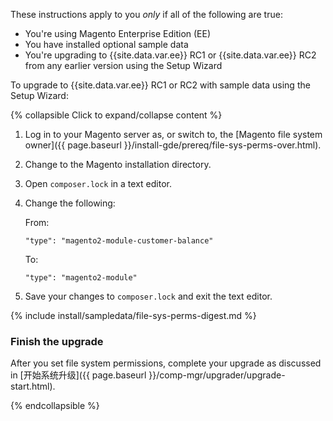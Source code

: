 <div markdown="1">

These instructions apply to you *only* if all of the following are true:

*	You're using Magento Enterprise Edition (EE)
*	You have installed optional sample data
*	You're upgrading to {{site.data.var.ee}} RC1 or {{site.data.var.ee}} RC2 from any earlier version using the Setup Wizard

To upgrade to {{site.data.var.ee}} RC1 or RC2 with sample data using the Setup Wizard:

{% collapsible Click to expand/collapse content %}

1.	Log in to your Magento server as, or switch to, the [Magento file system owner]({{ page.baseurl }}/install-gde/prereq/file-sys-perms-over.html).
2.	Change to the Magento installation directory.
3.	Open `composer.lock` in a text editor.
4.	Change the following:

	From:

		"type": "magento2-module-customer-balance"

	To:

		"type": "magento2-module"
5.	Save your changes to `composer.lock` and exit the text editor.

{% include install/sampledata/file-sys-perms-digest.md %}

### Finish the upgrade
After you set file system permissions, complete your upgrade as discussed in [开始系统升级]({{ page.baseurl }}/comp-mgr/upgrader/upgrade-start.html).

{% endcollapsible %}

